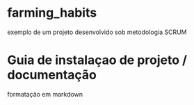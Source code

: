 # farming_habits
exemplo de um projeto desenvolvido sob metodologia SCRUM
# Guia de instalaçao de projeto / documentação
formatação em markdown